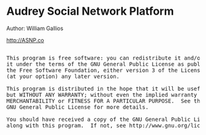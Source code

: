 <h1>Audrey Social Network Platform</h1>

<p>Author: William Gallios</p>

<p><a href='http://asnp.co' target='_blank'>http://ASNP.co</a></p>

<pre>

This program is free software: you can redistribute it and/or modify
it under the terms of the GNU General Public License as published by
the Free Software Foundation, either version 3 of the License, or
(at your option) any later version.

This program is distributed in the hope that it will be useful,
but WITHOUT ANY WARRANTY; without even the implied warranty of
MERCHANTABILITY or FITNESS FOR A PARTICULAR PURPOSE.  See the
GNU General Public License for more details.

You should have received a copy of the GNU General Public License
along with this program.  If not, see http://www.gnu.org/licenses/.


</pre>
